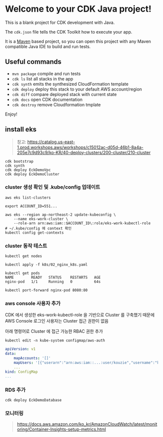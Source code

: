 # Welcome to your CDK Java project!

This is a blank project for CDK development with Java.

The `cdk.json` file tells the CDK Toolkit how to execute your app.

It is a [Maven](https://maven.apache.org/) based project, so you can open this project with any Maven compatible Java IDE to build and run tests.

## Useful commands

 * `mvn package`     compile and run tests
 * `cdk ls`          list all stacks in the app
 * `cdk synth`       emits the synthesized CloudFormation template
 * `cdk deploy`      deploy this stack to your default AWS account/region
 * `cdk diff`        compare deployed stack with current state
 * `cdk docs`        open CDK documentation
 * `cdk destroy`     remove Cloudformation tmplate         


Enjoy!

## install eks

> 참고: <https://catalog.us-east-1.prod.workshops.aws/workshops/c15012ac-d05d-46b1-8a4a-205e7c9d93c9/ko-KR/40-deploy-clusters/200-cluster/210-cluster>

```shell
cdk bootstrap
cdk synth
cdk deploy EckDemoVpc
cdk deploy EckDemoCluster
```

### cluster 생성 확인 및 .kube/config 업데이트

```shell
aws eks list-clusters

export ACCOUNT_ID=551...

aws eks --region ap-northeast-2 update-kubeconfig \
    --name eks-work-cluster \
    --role-arn arn:aws:iam::$ACCOUNT_ID\:role/eks-work-kubectl-role
# ~/.kube/config 에 context 확인
kubectl config get-contexts
```

### cluster 동작 테스트

```shell
kubectl get nodes

kubectl apply -f k8s/02_nginx_k8s.yaml

kubectl get pods                      
NAME        READY   STATUS    RESTARTS   AGE
nginx-pod   1/1     Running   0          64s

kubectl port-forward nginx-pod 8080:80
```

### aws console 사용자 추가

CDK 에서 생성한 eks-work-kubectl-role 을 기반으로 Cluster 를 구축했기 때문에  
AWS Console 로그인 사용자는 Cluster 접근 권한이 없음  

아래 명령어로 Cluster 에 접근 가능한 RBAC 권한 추가 

```shell
kubectl edit -n kube-system configmap/aws-auth
```

```yaml
apiVersion: v1
data:
    mapAccounts: '[]'
    mapUsers: '[{"userarn":"arn:aws:iam::...:user/kouzie","username":"kouzie","groups":["system:masters"]}]'
    ...
kind: ConfigMap
...
```

### RDS 추가  

```shell
cdk deploy EckDemoDatabase
```


### 모니터링

> <https://docs.aws.amazon.com/ko_kr/AmazonCloudWatch/latest/monitoring/Container-Insights-setup-metrics.html>


